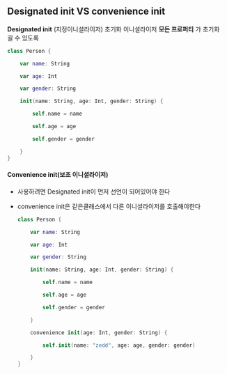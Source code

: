 ## Designated init VS convenience init

**Designated init** (지정이니셜라이저) 초기화 이니셜라이저 **모든 프로퍼티** 가 초기화 괼 수 있도록

~~~swift
class Person {

    var name: String

    var age: Int

    var gender: String

    init(name: String, age: Int, gender: String) {

        self.name = name

        self.age = age

        self.gender = gender

    }
}
~~~



#### **Convenience init**(보조 이니셜라이저) 

- 사용하려면 Designated init이 먼저 선언이 되어있어야 한다

- convenience init은 같은클래스에서 다른 이니셜라이저를 호출해야한다

  ~~~swift
  class Person {
  
      var name: String
  
      var age: Int
  
      var gender: String
  
      init(name: String, age: Int, gender: String) {
  
          self.name = name
  
          self.age = age
  
          self.gender = gender
  
      }
  
      convenience init(age: Int, gender: String) {
  
          self.init(name: "zedd", age: age, gender: gender)
  
      }
  }
  
  ~~~

  



